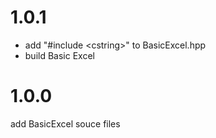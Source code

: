 # 1.0.1
- add "#include \<cstring\>" to BasicExcel.hpp
- build Basic Excel


# 1.0.0
add BasicExcel souce files